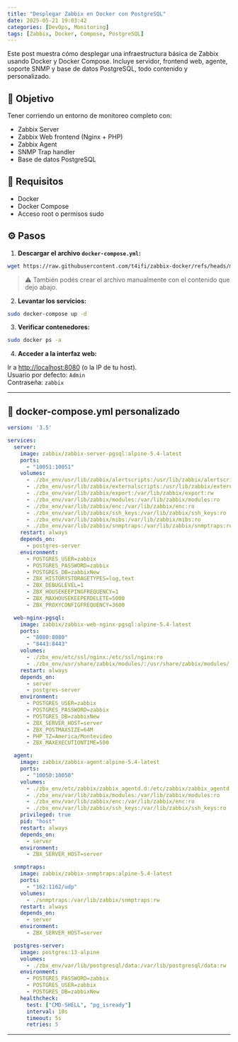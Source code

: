 ```yaml
---
title: "Desplegar Zabbix en Docker con PostgreSQL"
date: 2025-05-21 19:03:42 
categories: [DevOps, Monitoring]
tags: [Zabbix, Docker, Compose, PostgreSQL]
---
```


Este post muestra cómo desplegar una infraestructura básica de Zabbix usando Docker y Docker Compose. Incluye servidor, frontend web, agente, soporte SNMP y base de datos PostgreSQL, todo contenido y personalizado.

## 🎯 Objetivo

Tener corriendo un entorno de monitoreo completo con:

- Zabbix Server
- Zabbix Web frontend (Nginx + PHP)
- Zabbix Agent
- SNMP Trap handler
- Base de datos PostgreSQL

## 🧩 Requisitos

- Docker
- Docker Compose
- Acceso root o permisos sudo

## ⚙️ Pasos

1. **Descargar el archivo `docker-compose.yml`:**

```bash
wget https://raw.githubusercontent.com/t4ifi/zabbix-docker/refs/heads/main/docker-compose.yml
```

> ⚠️ También podés crear el archivo manualmente con el contenido que dejo abajo.

2. **Levantar los servicios:**

```bash
sudo docker-compose up -d
```

3. **Verificar contenedores:**

```bash
sudo docker ps -a
```

4. **Acceder a la interfaz web:**

Ir a [http://localhost:8080](http://localhost:8080) (o la IP de tu host).  
Usuario por defecto: `Admin`  
Contraseña: `zabbix`

---

## 🧱 docker-compose.yml personalizado

```yaml
version: '3.5'

services:
  server:
    image: zabbix/zabbix-server-pgsql:alpine-5.4-latest
    ports:
      - "10051:10051"
    volumes:
      - ./zbx_env/usr/lib/zabbix/alertscripts:/usr/lib/zabbix/alertscripts:ro
      - ./zbx_env/usr/lib/zabbix/externalscripts:/usr/lib/zabbix/externalscripts:ro
      - ./zbx_env/var/lib/zabbix/export:/var/lib/zabbix/export:rw
      - ./zbx_env/var/lib/zabbix/modules:/var/lib/zabbix/modules:ro
      - ./zbx_env/var/lib/zabbix/enc:/var/lib/zabbix/enc:ro
      - ./zbx_env/var/lib/zabbix/ssh_keys:/var/lib/zabbix/ssh_keys:ro
      - ./zbx_env/var/lib/zabbix/mibs:/var/lib/zabbix/mibs:ro
      - ./zbx_env/var/lib/zabbix/snmptraps:/var/lib/zabbix/snmptraps:ro
    restart: always
    depends_on:
      - postgres-server
    environment:
      - POSTGRES_USER=zabbix
      - POSTGRES_PASSWORD=zabbix
      - POSTGRES_DB=zabbixNew
      - ZBX_HISTORYSTORAGETYPES=log,text
      - ZBX_DEBUGLEVEL=1
      - ZBX_HOUSEKEEPINGFREQUENCY=1
      - ZBX_MAXHOUSEKEEPERDELETE=5000
      - ZBX_PROXYCONFIGFREQUENCY=3600

  web-nginx-pgsql:
    image: zabbix/zabbix-web-nginx-pgsql:alpine-5.4-latest
    ports:
      - "8080:8080"
      - "8443:8443"
    volumes:
      - ./zbx_env/etc/ssl/nginx:/etc/ssl/nginx:ro
      - ./zbx_env/usr/share/zabbix/modules/:/usr/share/zabbix/modules/:ro
    restart: always
    depends_on:
      - server
      - postgres-server
    environment:
      - POSTGRES_USER=zabbix
      - POSTGRES_PASSWORD=zabbix
      - POSTGRES_DB=zabbixNew
      - ZBX_SERVER_HOST=server
      - ZBX_POSTMAXSIZE=64M
      - PHP_TZ=America/Montevideo
      - ZBX_MAXEXECUTIONTIME=500

  agent:
    image: zabbix/zabbix-agent:alpine-5.4-latest
    ports:
      - "10050:10050"
    volumes:
      - ./zbx_env/etc/zabbix/zabbix_agentd.d:/etc/zabbix/zabbix_agentd.d:ro
      - ./zbx_env/var/lib/zabbix/modules:/var/lib/zabbix/modules:ro
      - ./zbx_env/var/lib/zabbix/enc:/var/lib/zabbix/enc:ro
      - ./zbx_env/var/lib/zabbix/ssh_keys:/var/lib/zabbix/ssh_keys:ro
    privileged: true
    pid: "host"
    restart: always
    depends_on:
      - server
    environment:
      - ZBX_SERVER_HOST=server

  snmptraps:
    image: zabbix/zabbix-snmptraps:alpine-5.4-latest
    ports:
      - "162:1162/udp"
    volumes:
      - ./snmptraps:/var/lib/zabbix/snmptraps:rw
    restart: always
    depends_on:
      - server
    environment:
      - ZBX_SERVER_HOST=server

  postgres-server:
    image: postgres:13-alpine
    volumes:
      - ./zbx_env/var/lib/postgresql/data:/var/lib/postgresql/data:rw
    environment:
      - POSTGRES_PASSWORD=zabbix
      - POSTGRES_USER=zabbix
      - POSTGRES_DB=zabbixNew
    healthcheck:
      test: ["CMD-SHELL", "pg_isready"]
      interval: 10s
      timeout: 5s
      retries: 5
```

---
